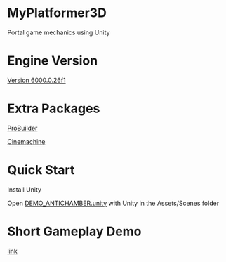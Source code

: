 # MyPlatformer3D
 Portal game mechanics using Unity

# Engine Version 
 [Version 6000.0.26f1](https://unity.com/releases/editor/whats-new/6000.0.26#installs)

# Extra Packages
 [ProBuilder](https://docs.unity3d.com/Packages/com.unity.probuilder@6.0/manual/index.html)
 
 [Cinemachine](https://unity.com/features/cinemachine)

 # Quick Start
 Install Unity
 
 Open [DEMO_ANTICHAMBER.unity](Assets/Scenes/) with Unity in the Assets/Scenes folder

# Short Gameplay Demo
 [link](https://www.youtube.com/watch?v=gfA73xbqRxA)
